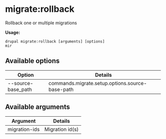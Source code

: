 # migrate:rollback
Rollback one or multiple migrations

**Usage:**
```
drupal migrate:rollback [arguments] [options]
mir
```

## Available options
Option | Details
-------|-------------
--source-base_path | commands.migrate.setup.options.source-base-path

## Available arguments
Argument | Details
---------|-------------
migration-ids | Migration id(s)

